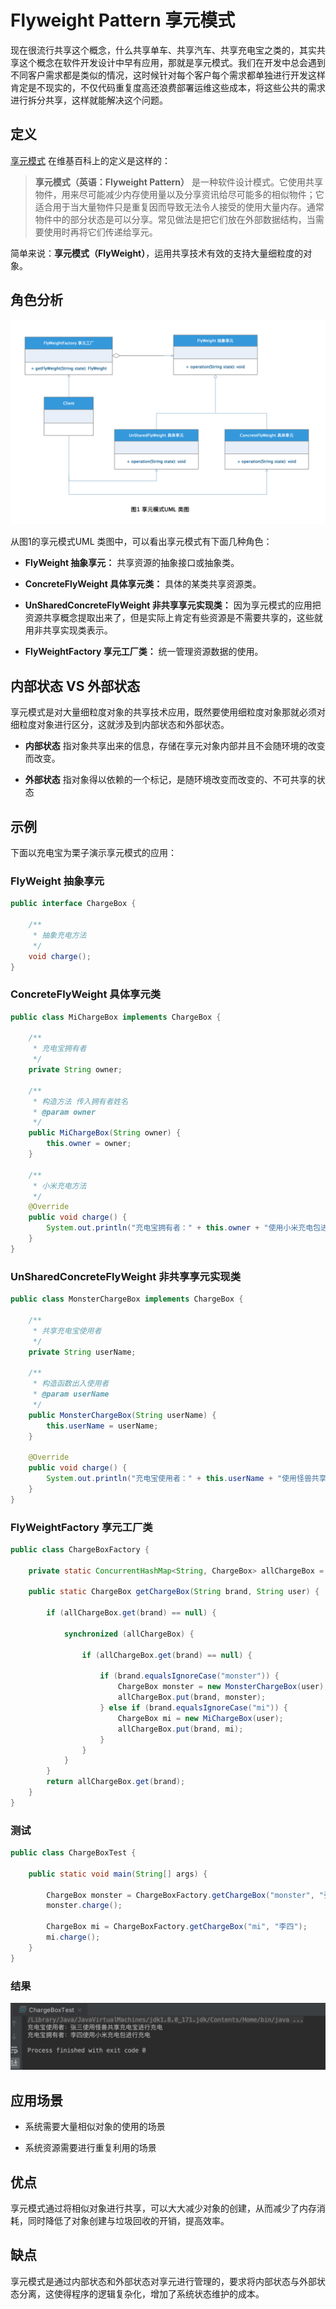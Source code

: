 # Flyweight Pattern 享元模式

现在很流行共享这个概念，什么共享单车、共享汽车、共享充电宝之类的，其实共享这个概念在软件开发设计中早有应用，那就是享元模式。我们在开发中总会遇到不同客户需求都是类似的情况，这时候针对每个客户每个需求都单独进行开发这样肯定是不现实的，不仅代码重复度高还浪费部署运维这些成本，将这些公共的需求进行拆分共享，这样就能解决这个问题。

## 定义

[享元模式](https://zh.wikipedia.org/wiki/%E4%BA%AB%E5%85%83%E6%A8%A1%E5%BC%8F) 在维基百科上的定义是这样的：

> **享元模式（英语：Flyweight Pattern）** 是一种软件设计模式。它使用共享物件，用来尽可能减少内存使用量以及分享资讯给尽可能多的相似物件；它适合用于当大量物件只是重复因而导致无法令人接受的使用大量内存。通常物件中的部分状态是可以分享。常见做法是把它们放在外部数据结构，当需要使用时再将它们传递给享元。

简单来说：**享元模式（FlyWeight）**，运用共享技术有效的支持大量细粒度的对象。

## 角色分析

![享元模式UML类图](../../static/flyweight.png)

从图1的享元模式UML 类图中，可以看出享元模式有下面几种角色：

+ **FlyWeight 抽象享元：** 共享资源的抽象接口或抽象类。

+ **ConcreteFlyWeight 具体享元类：** 具体的某类共享资源类。

+ **UnSharedConcreteFlyWeight 非共享享元实现类：** 因为享元模式的应用把资源共享概念提取出来了，但是实际上肯定有些资源是不需要共享的，这些就用非共享实现类表示。

+ **FlyWeightFactory 享元工厂类：** 统一管理资源数据的使用。

## 内部状态 VS 外部状态

享元模式是对大量细粒度对象的共享技术应用，既然要使用细粒度对象那就必须对细粒度对象进行区分，这就涉及到内部状态和外部状态。

+ **内部状态** 指对象共享出来的信息，存储在享元对象内部并且不会随环境的改变而改变。

+ **外部状态** 指对象得以依赖的一个标记，是随环境改变而改变的、不可共享的状态

## 示例

下面以充电宝为栗子演示享元模式的应用：

### FlyWeight 抽象享元

```java
public interface ChargeBox {

    /**
     * 抽象充电方法
     */
    void charge();
}
```

### ConcreteFlyWeight 具体享元类

```java
public class MiChargeBox implements ChargeBox {

    /**
     * 充电宝拥有者
     */
    private String owner;

    /**
     * 构造方法 传入拥有者姓名
     * @param owner
     */
    public MiChargeBox(String owner) {
        this.owner = owner;
    }

    /**
     * 小米充电方法
     */
    @Override
    public void charge() {
        System.out.println("充电宝拥有者：" + this.owner + "使用小米充电包进行充电");
    }
}
```

### UnSharedConcreteFlyWeight 非共享享元实现类

```java
public class MonsterChargeBox implements ChargeBox {

    /**
     * 共享充电宝使用者
     */
    private String userName;

    /**
     * 构造函数出入使用者
     * @param userName
     */
    public MonsterChargeBox(String userName) {
        this.userName = userName;
    }

    @Override
    public void charge() {
        System.out.println("充电宝使用者：" + this.userName + "使用怪兽共享充电宝进行充电");
    }
}
```

### FlyWeightFactory 享元工厂类

```java
public class ChargeBoxFactory {

    private static ConcurrentHashMap<String, ChargeBox> allChargeBox = new ConcurrentHashMap<String, ChargeBox>();

    public static ChargeBox getChargeBox(String brand, String user) {

        if (allChargeBox.get(brand) == null) {

            synchronized (allChargeBox) {

                if (allChargeBox.get(brand) == null) {

                    if (brand.equalsIgnoreCase("monster")) {
                        ChargeBox monster = new MonsterChargeBox(user);
                        allChargeBox.put(brand, monster);
                    } else if (brand.equalsIgnoreCase("mi")) {
                        ChargeBox mi = new MiChargeBox(user);
                        allChargeBox.put(brand, mi);
                    }
                }
            }
        }
        return allChargeBox.get(brand);
    }
}

```

### 测试

```java
public class ChargeBoxTest {

    public static void main(String[] args) {

        ChargeBox monster = ChargeBoxFactory.getChargeBox("monster", "张三");
        monster.charge();

        ChargeBox mi = ChargeBoxFactory.getChargeBox("mi", "李四");
        mi.charge();
    }
}
```

### 结果

![享元模式示例结果](../../static/flyweight-result.png)

## 应用场景

+ 系统需要大量相似对象的使用的场景

+ 系统资源需要进行重复利用的场景

## 优点

享元模式通过将相似对象进行共享，可以大大减少对象的创建，从而减少了内存消耗，同时降低了对象创建与垃圾回收的开销，提高效率。

## 缺点

享元模式是通过内部状态和外部状态对享元进行管理的，要求将内部状态与外部状态分离，这使得程序的逻辑复杂化，增加了系统状态维护的成本。
